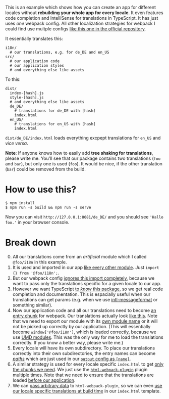 This is an example which shows how you can create an app for different locales without **rebuilding your whole app for every locale**. It even features code completion and IntelliSense for translations in TypeScript. It has just uses _one_ webpack config. All other localization strategies for webpack I could find use multple configs [like this one in the official repository](https://github.com/webpack/webpack/blob/master/examples/i18n/webpack.config.js#L7).

It essentially translates this:

```
i18n/
  # our translations, e.g. for de_DE and en_US
src/
  # our application code
  # our application styles
  # and everything else like assets
```

To this:

```
dist/
  index-[hash].js
  style-[hash].js
  # and everything else like assets
  de_DE/
    # translations for de_DE with [hash]
    index.html
  en_US/
    # translations for en_US with [hash]
    index.html
```

`dist/de_DE/index.html` loads everything excpept translations for `en_US` and _vice versa_.

**Note**: If anyone knows how to easily add **tree shaking for translations**, please write me. You'll see that our package contains two translations (`foo` and `bar`), but only one is used (`foo`). It would be nice, if the other translation (`bar`) could be removed from the build.

# How to use this?

```
$ npm install
$ npm run -s build && npm run -s serve
```

Now you can visit `http://127.0.0.1:8081/de_DE/` and you should see `'Hallo foo.'` in your browser console.

# Break down

0. All our translations come from an _artificial_ module which I called `@foo/i18n` in this example.
0. It is used and imported in our app [like every other module](https://github.com/donaldpipowitch/webpack-i18n-example/blob/00a74b9065b7d8f0fa5050d3b57de2c4e61304e8/src/index.ts#L2). Just `import {} from '@foo/i18n';`.
0. But our webpack config [ignores this import completely](https://github.com/donaldpipowitch/webpack-i18n-example/blob/00a74b9065b7d8f0fa5050d3b57de2c4e61304e8/webpack.config.js#L57), because we want to pass only the translations specific for a given locale to our app.
0. However we want TypeScript [to _know_ this package](https://github.com/donaldpipowitch/webpack-i18n-example/blob/00a74b9065b7d8f0fa5050d3b57de2c4e61304e8/i18n/index.d.ts), so we get real code completion and documentation. This is espacially useful when our translations can get params (e.g. when we use [intl-messageformat](https://github.com/yahoo/intl-messageformat) or something similar).
0. Now our application code and all our translations need to become [an entry chunk](https://github.com/donaldpipowitch/webpack-i18n-example/blob/00a74b9065b7d8f0fa5050d3b57de2c4e61304e8/webpack.config.js#L13) for webpack. Our translations actually look [like this](https://github.com/donaldpipowitch/webpack-i18n-example/blob/00a74b9065b7d8f0fa5050d3b57de2c4e61304e8/i18n/de_DE.js). Note that we need to export our module with its [own module name](https://github.com/donaldpipowitch/webpack-i18n-example/blob/00a74b9065b7d8f0fa5050d3b57de2c4e61304e8/i18n/de_DE.js#L1) or it will not be picked up correctly by our application. (This will essentially become `window['@foo/i18n']`, which is loaded correctly, because we use [UMD modules](https://github.com/donaldpipowitch/webpack-i18n-example/blob/00a74b9065b7d8f0fa5050d3b57de2c4e61304e8/webpack.config.js#L19). This was the only way for me to load the translations correctly. If you know a better way, please write me.)
0. Every locale will have its own subdirectory. To place our translations correctly into their own subdirectories, the entry names can become [_paths_](https://github.com/donaldpipowitch/webpack-i18n-example/blob/00a74b9065b7d8f0fa5050d3b57de2c4e61304e8/webpack.config.js#L15) which are just used in our [`output` config as `[name]`](https://github.com/donaldpipowitch/webpack-i18n-example/blob/00a74b9065b7d8f0fa5050d3b57de2c4e61304e8/webpack.config.js#L20).
0. A similar strategy is used for every locale specific `index.html` to get [only the chunks we need](https://github.com/donaldpipowitch/webpack-i18n-example/blob/00a74b9065b7d8f0fa5050d3b57de2c4e61304e8/webpack.config.js#L44). We just use the [`html-webpack-plugin`](https://github.com/ampedandwired/html-webpack-plugin) plugin multiple times. Note that we need to ensure that the translations are loaded [before our application](https://github.com/donaldpipowitch/webpack-i18n-example/blob/00a74b9065b7d8f0fa5050d3b57de2c4e61304e8/webpack.config.js#L45).
0. We can [pass arbitrary data](https://github.com/donaldpipowitch/webpack-i18n-example/blob/00a74b9065b7d8f0fa5050d3b57de2c4e61304e8/webpack.config.js#L41) to `html-webpack-plugin`, so we can even [use our locale specific translations at build time](https://github.com/donaldpipowitch/webpack-i18n-example/blob/00a74b9065b7d8f0fa5050d3b57de2c4e61304e8/src/index.html#L69) in our `index.html` template.
